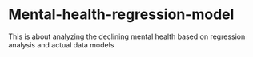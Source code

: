 # Mental-health-regression-model
This is about analyzing the declining mental health based on regression analysis and actual data models 
